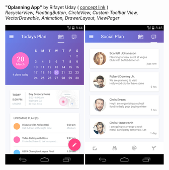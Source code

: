 **"Qplanning App"**  by Rifayet Uday ( [concept link](https://material.uplabs.com/posts/qplanning-app) )  
*RecyclerView, FloatingButton, CircleView, Custom Toolbar View, VectorDrawable, Animation, DrawerLayout, ViewPager*

![Qplanningapp First Fragment](../../../../../../../../../img/qplanningapp_1.jpg) ![Qplanningapp Second Fragment](../../../../../../../../../img/qplanningapp_2.jpg)

